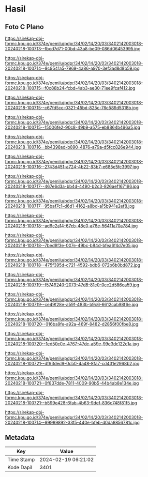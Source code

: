 # Hasil

## Foto C Plano

https://sirekap-obj-formc.kpu.go.id/374e/pemilu/pdpr/34/02/14/20/03/3402142003018-20240218-100713--fbcd7d71-00bd-43a8-be09-086d06453995.jpg

https://sirekap-obj-formc.kpu.go.id/374e/pemilu/pdpr/34/02/14/20/03/3402142003018-20240218-100714--8c9541a5-7969-4a86-a970-3ef3ad8d8b59.jpg

https://sirekap-obj-formc.kpu.go.id/374e/pemilu/pdpr/34/02/14/20/03/3402142003018-20240218-100715--f0c88b24-fcbd-4ab3-ae30-71ee9fcaf412.jpg

https://sirekap-obj-formc.kpu.go.id/374e/pemilu/pdpr/34/02/14/20/03/3402142003018-20240218-100715--c67fd5cc-0321-45bd-825c-76c589d5318b.jpg

https://sirekap-obj-formc.kpu.go.id/374e/pemilu/pdpr/34/02/14/20/03/3402142003018-20240218-100715--15006fe2-90c8-49b9-a575-eb8864b496a5.jpg

https://sirekap-obj-formc.kpu.go.id/374e/pemilu/pdpr/34/02/14/20/03/3402142003018-20240218-100716--bb4398ad-b890-4876-a79a-d5fcc826e944.jpg

https://sirekap-obj-formc.kpu.go.id/374e/pemilu/pdpr/34/02/14/20/03/3402142003018-20240218-100716--2743d451-a724-4b22-83b7-e685e5fc3997.jpg

https://sirekap-obj-formc.kpu.go.id/374e/pemilu/pdpr/34/02/14/20/03/3402142003018-20240218-100717--467e6d3a-bb4d-4490-b2c3-826aef167196.jpg

https://sirekap-obj-formc.kpu.go.id/374e/pemilu/pdpr/34/02/14/20/03/3402142003018-20240218-100717--95baf7c1-d6d1-4162-a8bd-a15b941e2ef8.jpg

https://sirekap-obj-formc.kpu.go.id/374e/pemilu/pdpr/34/02/14/20/03/3402142003018-20240218-100718--ad6c2a14-67cb-48c0-a76e-56411a70a784.jpg

https://sirekap-obj-formc.kpu.go.id/374e/pemilu/pdpr/34/02/14/20/03/3402142003018-20240218-100718--7bed9f3e-007e-49bc-b84d-bfea6f4d7e05.jpg

https://sirekap-obj-formc.kpu.go.id/374e/pemilu/pdpr/34/02/14/20/03/3402142003018-20240218-100718--475f395d-c721-4592-bdb6-072b6b0bd872.jpg

https://sirekap-obj-formc.kpu.go.id/374e/pemilu/pdpr/34/02/14/20/03/3402142003018-20240218-100719--f5749240-2073-47d8-81c0-0cc2d586ca59.jpg

https://sirekap-obj-formc.kpu.go.id/374e/pemilu/pdpr/34/02/14/20/03/3402142003018-20240218-100719--ce49f28e-a59f-483b-b9c6-6612cab98f6e.jpg

https://sirekap-obj-formc.kpu.go.id/374e/pemilu/pdpr/34/02/14/20/03/3402142003018-20240218-100720--016ba9fe-a92a-469f-8482-d2856f00fbe8.jpg

https://sirekap-obj-formc.kpu.go.id/374e/pemilu/pdpr/34/02/14/20/03/3402142003018-20240218-100720--1ed50c0e-4767-47dc-a59e-99e3dc122e1a.jpg

https://sirekap-obj-formc.kpu.go.id/374e/pemilu/pdpr/34/02/14/20/03/3402142003018-20240218-100721--df93ded9-0cb0-4a48-8fa7-cd431e2968b2.jpg

https://sirekap-obj-formc.kpu.go.id/374e/pemilu/pdpr/34/02/14/20/03/3402142003018-20240218-100721--0f837dde-7811-4009-90b5-44b4ab8e134e.jpg

https://sirekap-obj-formc.kpu.go.id/374e/pemilu/pdpr/34/02/14/20/03/3402142003018-20240218-100721--b599e428-6fab-4b63-9def-836c748f81f5.jpg

https://sirekap-obj-formc.kpu.go.id/374e/pemilu/pdpr/34/02/14/20/03/3402142003018-20240218-100714--99989892-33f5-440e-bfeb-d0da8856781c.jpg


## Metadata

| Key        | Value               |
| ---------- | ------------------- |
| Time Stamp | 2024-02-19 06:21:02 |
| Kode Dapil | 3401                |



